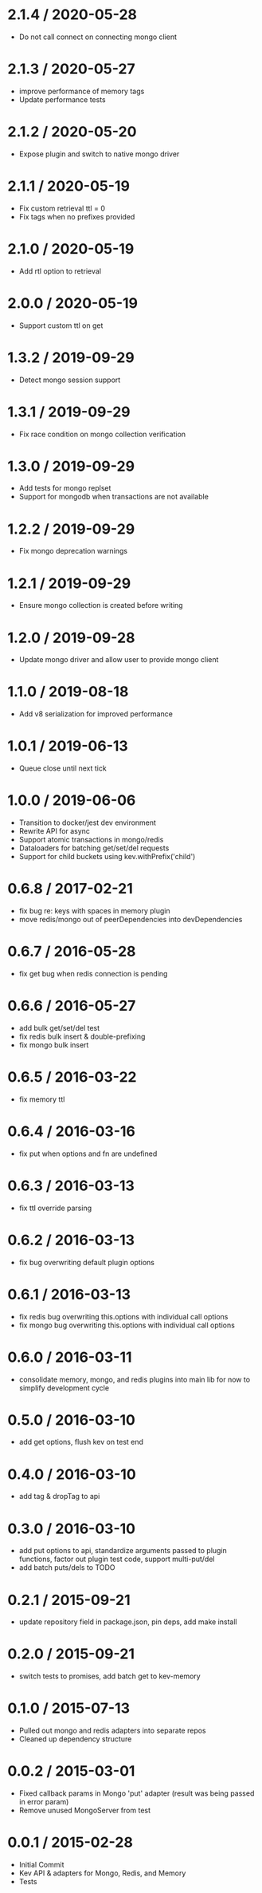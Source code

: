 
2.1.4 / 2020-05-28
==================

  * Do not call connect on connecting mongo client

2.1.3 / 2020-05-27
==================

  * improve performance of memory tags
  * Update performance tests

2.1.2 / 2020-05-20
==================

  * Expose plugin and switch to native mongo driver

2.1.1 / 2020-05-19
==================

  * Fix custom retrieval ttl = 0
  * Fix tags when no prefixes provided

2.1.0 / 2020-05-19
==================

  * Add rtl option to retrieval

2.0.0 / 2020-05-19
==================

  * Support custom ttl on get

1.3.2 / 2019-09-29
==================

  * Detect mongo session support

1.3.1 / 2019-09-29
==================

  * Fix race condition on mongo collection verification

1.3.0 / 2019-09-29
==================

  * Add tests for mongo replset
  * Support for mongodb when transactions are not available

1.2.2 / 2019-09-29
==================

  * Fix mongo deprecation warnings

1.2.1 / 2019-09-29
==================

  * Ensure mongo collection is created before writing

1.2.0 / 2019-09-28
==================

  * Update mongo driver and allow user to provide mongo client

1.1.0 / 2019-08-18
==================

  * Add v8 serialization for improved performance

1.0.1 / 2019-06-13
==================

  * Queue close until next tick

1.0.0 / 2019-06-06
==================
  * Transition to docker/jest dev environment
  * Rewrite API for async
  * Support atomic transactions in mongo/redis
  * Dataloaders for batching get/set/del requests
  * Support for child buckets using kev.withPrefix('child')

0.6.8 / 2017-02-21
==================

  * fix bug re: keys with spaces in memory plugin
  * move redis/mongo out of peerDependencies into devDependencies

0.6.7 / 2016-05-28
==================

  * fix get bug when redis connection is pending

0.6.6 / 2016-05-27
==================

  * add bulk get/set/del test
  * fix redis bulk insert & double-prefixing
  * fix mongo bulk insert

0.6.5 / 2016-03-22
==================

  * fix memory ttl

0.6.4 / 2016-03-16
==================

  * fix put when options and fn are undefined

0.6.3 / 2016-03-13
==================

  * fix ttl override parsing

0.6.2 / 2016-03-13
==================

  * fix bug overwriting default plugin options

0.6.1 / 2016-03-13
==================

  * fix redis bug overwriting this.options with individual call options
  * fix mongo bug overwriting this.options with individual call options

0.6.0 / 2016-03-11
==================

  * consolidate memory, mongo, and redis plugins into main lib for now to simplify development cycle

0.5.0 / 2016-03-10
==================

  * add get options, flush kev on test end

0.4.0 / 2016-03-10
==================

  * add tag & dropTag to api

0.3.0 / 2016-03-10
==================

  * add put options to api, standardize arguments passed to plugin functions, factor out plugin test code, support multi-put/del
  * add batch puts/dels to TODO

0.2.1 / 2015-09-21
==================

  * update repository field in package.json, pin deps, add make install

0.2.0 / 2015-09-21
==================

  * switch tests to promises, add batch get to kev-memory

0.1.0 / 2015-07-13
==================
  * Pulled out mongo and redis adapters into separate repos
  * Cleaned up dependency structure

0.0.2 / 2015-03-01
==================

  * Fixed callback params in Mongo 'put' adapter (result was being passed in error param)
  * Remove unused MongoServer from test

0.0.1 / 2015-02-28
==================
 * Initial Commit
 * Kev API & adapters for Mongo, Redis, and Memory
 * Tests
